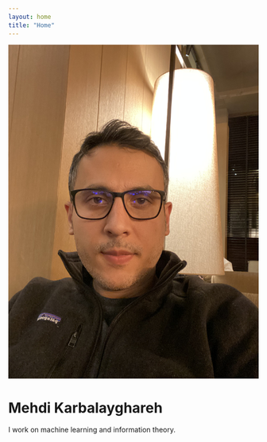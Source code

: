 ```yaml
---
layout: home
title: "Home"
---
```


<img src="/assets/images/IMG_5182.jpeg" alt="Profile Photo" class="profile-img">
<h1>Mehdi Karbalayghareh</h1>
<p>I work on machine learning and information theory.</p>
